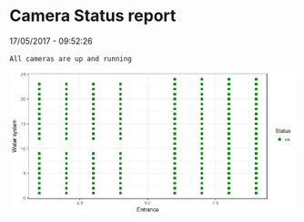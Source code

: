 Camera Status report
================
17/05/2017 - 09:52:26

    All cameras are up and running

![](camreport_files/figure-markdown_github/unnamed-chunk-2-1.png)
